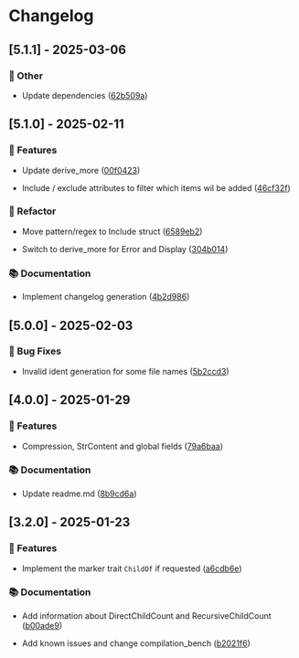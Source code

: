 # Changelog

## [5.1.1] - 2025-03-06

### 💼 Other

- Update dependencies ([62b509a](62b509a1b1963b853cf169ae8e2c04a792727b8c))


## [5.1.0] - 2025-02-11

### 🚀 Features

- Update derive_more ([00f0423](00f0423031d37943b9fa2719910cd87e492370d0))

- Include / exclude attributes to filter which items wil be added ([46cf32f](46cf32fa3c89fbc6296bc5622f738cd26bd10d9b))


### 🚜 Refactor

- Move pattern/regex to Include struct ([6589eb2](6589eb260d7a1cf923f2ef61bf1a4102c8b8f3a8))

- Switch to derive_more for Error and Display ([304b014](304b01414b698c775fda69a84923ae2fc5f45380))


### 📚 Documentation

- Implement changelog generation ([4b2d986](4b2d98610c4fba25c364e36c8aeecb1a3d9899dd))


## [5.0.0] - 2025-02-03

### 🐛 Bug Fixes

- Invalid ident generation for some file names ([5b2ccd3](5b2ccd3fb40160a709c371385a90dab12d210236))


## [4.0.0] - 2025-01-29

### 🚀 Features

- Compression, StrContent and global fields ([79a6baa](79a6baa3b14496af5d321afe7c9078fbda7c0500))


### 📚 Documentation

- Update readme.md ([8b9cd6a](8b9cd6a1de27ab53630e27d3bd963843bc5151b9))


## [3.2.0] - 2025-01-23

### 🚀 Features

- Implement the marker trait `ChildOf` if requested ([a6cdb6e](a6cdb6e41c6b5828d01db672cf39638b98b8094b))


### 📚 Documentation

- Add information about DirectChildCount and RecursiveChildCount ([b00ade9](b00ade97a244e482afeaab40175a7489fb0579c0))

- Add known issues and change compilation_bench ([b2021f6](b2021f6e4e596222b439fe76c4829696a5dd39b4))


<!-- generated by git-cliff -->
